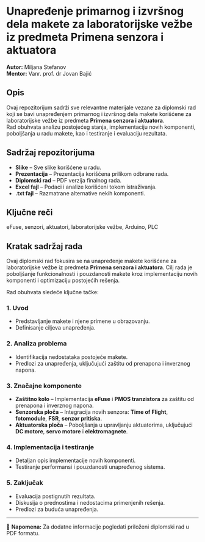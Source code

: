 # Unapređenje primarnog i izvršnog dela makete za laboratorijske vežbe iz predmeta **Primena senzora i aktuatora**

**Autor:** Miljana Stefanov  
**Mentor:** Vanr. prof. dr Jovan Bajić  

## Opis  
Ovaj repozitorijum sadrži sve relevantne materijale vezane za diplomski rad koji se bavi unapređenjem primarnog i izvršnog dela makete korišćene za laboratorijske vežbe iz predmeta **Primena senzora i aktuatora**.  
Rad obuhvata analizu postojećeg stanja, implementaciju novih komponenti, poboljšanja u radu makete, kao i testiranje i evaluaciju rezultata.  

## Sadržaj repozitorijuma  
- **Slike** – Sve slike korišćene u radu.  
- **Prezentacija** – Prezentacija korišćena prilikom odbrane rada.  
- **Diplomski rad** – PDF verzija finalnog rada.  
- **Excel fajl** – Podaci i analize korišćeni tokom istraživanja.  
- **.txt fajl** – Razmatrane alternative nekih komponenti.  

## Ključne reči  
eFuse, senzori, aktuatori, laboratorijske vežbe, Arduino, PLC  

## Kratak sadržaj rada  
Ovaj diplomski rad fokusira se na unapređenje makete korišćene za laboratorijske vežbe iz predmeta **Primena senzora i aktuatora**. Cilj rada je poboljšanje funkcionalnosti i pouzdanosti makete kroz implementaciju novih komponenti i optimizaciju postojećih rešenja.  

Rad obuhvata sledeće ključne tačke:  

### 1. Uvod  
- Predstavljanje makete i njene primene u obrazovanju.  
- Definisanje ciljeva unapređenja.  

### 2. Analiza problema  
- Identifikacija nedostataka postojeće makete.  
- Predlozi za unapređenja, uključujući zaštitu od prenapona i inverznog napona.  

### 3. Značajne komponente  
- **Zaštitno kolo** – Implementacija **eFuse** i **PMOS tranzistora** za zaštitu od prenapona i inverznog napona.  
- **Senzorska ploča** – Integracija novih senzora: **Time of Flight**, **fotomodule**, **FSR**, **senzor pritiska**.  
- **Aktuatorska ploča** – Poboljšanja u upravljanju aktuatorima, uključujući **DC motore**, **servo motore** i **elektromagnete**.  

### 4. Implementacija i testiranje  
- Detaljan opis implementacije novih komponenti.  
- Testiranje performansi i pouzdanosti unapređenog sistema.  

### 5. Zaključak  
- Evaluacija postignutih rezultata.  
- Diskusija o prednostima i nedostacima primenjenih rešenja.  
- Predlozi za buduća unapređenja.  

---  
📌 **Napomena:** Za dodatne informacije pogledati priloženi diplomski rad u PDF formatu.  
